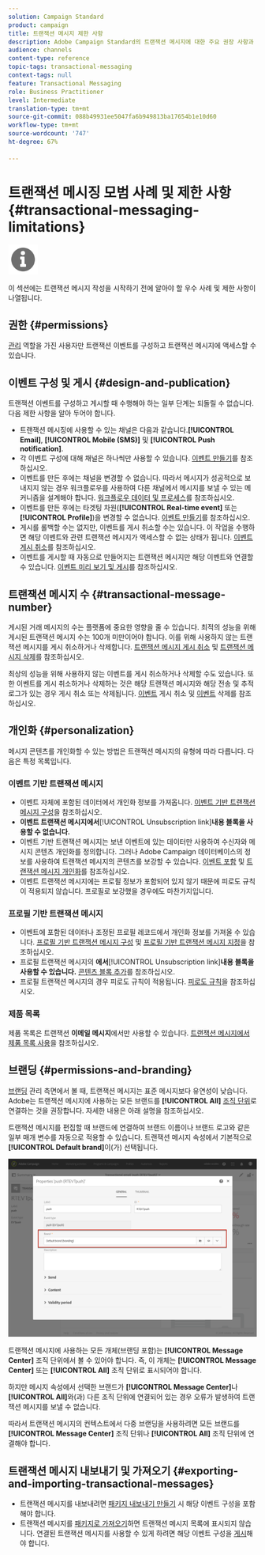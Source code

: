 ```yaml
---
solution: Campaign Standard
product: campaign
title: 트랜잭션 메시지 제한 사항
description: Adobe Campaign Standard의 트랜잭션 메시지에 대한 주요 권장 사항과 제한 사항에 대해 알아봅니다.
audience: channels
content-type: reference
topic-tags: transactional-messaging
context-tags: null
feature: Transactional Messaging
role: Business Practitioner
level: Intermediate
translation-type: tm+mt
source-git-commit: 088b49931ee5047fa6b949813ba17654b1e10d60
workflow-type: tm+mt
source-wordcount: '747'
ht-degree: 67%

---
```



# 트랜잭션 메시징 모범 사례 및 제한 사항 {#transactional-messaging-limitations}

<img src="assets/do-not-localize/icon_concepts.svg" width="60px">

이 섹션에는 트랜잭션 메시지 작성을 시작하기 전에 알아야 할 우수 사례 및 제한 사항이 나열됩니다.

<!--For more on transactional messages, including on how to configure and create them, see [Getting started with transactional messaging](../../channels/using/getting-started-with-transactional-msg.md).-->

## 권한 {#permissions}

[관리](../../administration/using/users-management.md#functional-administrators) 역할을 가진 사용자만 트랜잭션 이벤트를 구성하고 트랜잭션 메시지에 액세스할 수 있습니다.

## 이벤트 구성 및 게시 {#design-and-publication}

트랜잭션 이벤트를 구성하고 게시할 때 수행해야 하는 일부 단계는 되돌릴 수 없습니다. 다음 제한 사항을 알아 두어야 합니다.

* 트랜잭션 메시징에 사용할 수 있는 채널은 다음과 같습니다.**[!UICONTROL Email]**, **[!UICONTROL Mobile (SMS)]** 및 **[!UICONTROL Push notification]**.
* 각 이벤트 구성에 대해 채널은 하나씩만 사용할 수 있습니다. [이벤트 만들기](../../channels/using/configuring-transactional-event.md#creating-an-event)를 참조하십시오.
* 이벤트를 만든 후에는 채널을 변경할 수 없습니다. 따라서 메시지가 성공적으로 보내지지 않는 경우 워크플로우를 사용하여 다른 채널에서 메시지를 보낼 수 있는 메커니즘을 설계해야 합니다. [워크플로우 데이터 및 프로세스](../../automating/using/get-started-workflows.md)를 참조하십시오.
* 이벤트를 만든 후에는 타겟팅 차원(**[!UICONTROL Real-time event]** 또는 **[!UICONTROL Profile]**)을 변경할 수 없습니다. [이벤트 만들기](../../channels/using/configuring-transactional-event.md#creating-an-event)를 참조하십시오.
* 게시를 롤백할 수는 없지만, 이벤트를 게시 취소할 수는 있습니다. 이 작업을 수행하면 해당 이벤트와 관련 트랜잭션 메시지가 액세스할 수 없는 상태가 됩니다. [이벤트 게시 취소](../../channels/using/publishing-transactional-event.md#unpublishing-an-event)를 참조하십시오.
* 이벤트를 게시할 때 자동으로 만들어지는 트랜잭션 메시지만 해당 이벤트와 연결할 수 있습니다. [이벤트 미리 보기 및 게시](../../channels/using/publishing-transactional-event.md#previewing-and-publishing-the-event)를 참조하십시오.

## 트랜잭션 메시지 수 {#transactional-message-number}

게시된 거래 메시지의 수는 플랫폼에 중요한 영향을 줄 수 있습니다. 최적의 성능을 위해 게시된 트랜잭션 메시지 수는 100개 미만이어야 합니다. 이를 위해 사용하지 않는 트랜잭션 메시지를 게시 취소하거나 삭제합니다. [트랜잭션 메시지 게시 취소](../../channels/using/publishing-transactional-message.md#unpublishing-a-transactional-message) 및 [트랜잭션 메시지 삭제](../../channels/using/publishing-transactional-message.md#deleting-a-transactional-message)를 참조하십시오.

최상의 성능을 위해 사용하지 않는 이벤트를 게시 취소하거나 삭제할 수도 있습니다. 또한 이벤트를 게시 취소하거나 삭제하는 것은 해당 트랜잭션 메시지와 해당 전송 및 추적 로그가 있는 경우 게시 취소 또는 삭제됩니다. [이벤트](../../channels/using/publishing-transactional-event.md#unpublishing-an-event) 게시 취소 및 [이벤트](../../channels/using/publishing-transactional-event.md#deleting-an-event) 삭제를 참조하십시오.

## 개인화 {#personalization}

메시지 콘텐츠를 개인화할 수 있는 방법은 트랜잭션 메시지의 유형에 따라 다릅니다. 다음은 특정 목록입니다.

### 이벤트 기반 트랜잭션 메시지

* 이벤트 자체에 포함된 데이터에서 개인화 정보를 가져옵니다. [이벤트 기반 트랜잭션 메시지 구성](../../channels/using/configuring-transactional-event.md#event-based-transactional-messages)을 참조하십시오.
* **이벤트 트랜잭션 메시지에서&#x200B;**[!UICONTROL Unsubscription link]**내용 블록을 사용할 수 없습니다.**
* 이벤트 기반 트랜잭션 메시지는 보낸 이벤트에 있는 데이터만 사용하여 수신자와 메시지 콘텐츠 개인화를 정의합니다. 그러나 Adobe Campaign 데이터베이스의 정보를 사용하여 트랜잭션 메시지의 콘텐츠를 보강할 수 있습니다. [이벤트 포함](../../channels/using/configuring-transactional-event.md#enriching-the-transactional-message-content) 및 [트랜잭션 메시지 개인화](../../channels/using/editing-transactional-message.md#personalizing-a-transactional-message)를 참조하십시오.
* 이벤트 트랜잭션 메시지에는 프로필 정보가 포함되어 있지 않기 때문에 피로도 규칙이 적용되지 않습니다. 프로필로 보강했을 경우에도 마찬가지입니다.

### 프로필 기반 트랜잭션 메시지

* 이벤트에 포함된 데이터나 조정된 프로필 레코드에서 개인화 정보를 가져올 수 있습니다. [프로필 기반 트랜잭션 메시지 구성](../../channels/using/configuring-transactional-event.md#profile-based-transactional-messages) 및 [프로필 기반 트랜잭션 메시지 지정](../../channels/using/editing-transactional-message.md#profile-transactional-message-specificities)을 참조하십시오.
* 프로필 트랜잭션 메시지의 **에서&#x200B;**[!UICONTROL Unsubscription link]**내용 블록을 사용할 수 있습니다.** [콘텐츠 블록 추가](../../designing/using/personalization.md#adding-a-content-block)를 참조하십시오.
* 프로필 트랜잭션 메시지의 경우 피로도 규칙이 적용됩니다. [피로도 규칙](../../sending/using/fatigue-rules.md)을 참조하십시오.

### 제품 목록

제품 목록은 트랜잭션 **이메일 메시지**&#x200B;에서만 사용할 수 있습니다. [트랜잭션 메시지에서 제품 목록 사용](../../designing/using/using-product-listings.md)을 참조하십시오.

## 브랜딩 {#permissions-and-branding}

[브랜딩](../../administration/using/branding.md) 관리 측면에서 볼 때, 트랜잭션 메시지는 표준 메시지보다 유연성이 낮습니다. Adobe는 트랜잭션 메시지에 사용하는 모든 브랜드를 **[!UICONTROL All]** [ 조직 단위](../../administration/using/organizational-units.md)로 연결하는 것을 권장합니다. 자세한 내용은 아래 설명을 참조하십시오.

트랜잭션 메시지를 편집할 때 브랜드에 연결하여 브랜드 이름이나 브랜드 로고와 같은 일부 매개 변수를 자동으로 적용할 수 있습니다. 트랜잭션 메시지 속성에서 기본적으로 **[!UICONTROL Default brand]**&#x200B;이(가) 선택됩니다.

![](assets/message-center_branding.png)

트랜잭션 메시지에 사용하는 모든 개체(브랜딩 포함)는 **[!UICONTROL Message Center]** 조직 단위에서 볼 수 있어야 합니다. 즉, 이 개체는 **[!UICONTROL Message Center]** 또는 **[!UICONTROL All]** 조직 단위로 표시되어야 합니다.

하지만 메시지 속성에서 선택한 브랜드가 **[!UICONTROL Message Center]**&#x200B;나 **[!UICONTROL All]**&#x200B;와(과) 다른 조직 단위에 연결되어 있는 경우 오류가 발생하여 트랜잭션 메시지를 보낼 수 없습니다.

따라서 트랜잭션 메시지의 컨텍스트에서 다중 브랜딩을 사용하려면 모든 브랜드를 **[!UICONTROL Message Center]** 조직 단위나 **[!UICONTROL All]** 조직 단위에 연결해야 합니다.

## 트랜잭션 메시지 내보내기 및 가져오기 {#exporting-and-importing-transactional-messages}

* 트랜잭션 메시지를 내보내려면 [패키지 내보내기 만들기](../../automating/using/managing-packages.md#creating-a-package) 시 해당 이벤트 구성을 포함해야 합니다.
* 트랜잭션 메시지를 [패키지로 가져오기](../../automating/using/managing-packages.md#importing-a-package)하면 트랜잭션 메시지 목록에 표시되지 않습니다. 연결된 트랜잭션 메시지를 사용할 수 있게 하려면 해당 이벤트 구성을 [게시](../../channels/using/publishing-transactional-event.md)해야 합니다.
